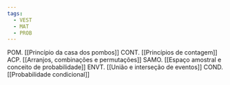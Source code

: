 ```yaml
---
tags:
  - VEST
  - MAT
  - PROB
---
```

POM. [[Princípio da casa dos pombos]]
CONT. [[Princípios de contagem]]
ACP. [[Arranjos, combinações e permutações]]
SAMO. [[Espaço amostral e conceito de probabilidade]]
ENVT. [[União e interseção de eventos]]
COND. [[Probabilidade condicional]]